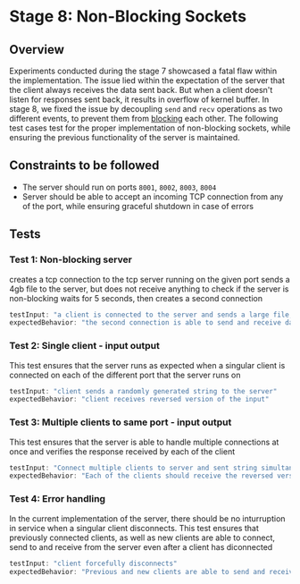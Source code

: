 # Stage 8: Non-Blocking Sockets

## Overview
Experiments conducted during the stage 7 showcased a fatal flaw within the implementation. The issue lied within the expectation of the server that the client always receives the data sent back. But when a client doesn't listen for responses sent back, it results in overflow of kernel buffer. In stage 8, we fixed the issue by decoupling `send` and `recv` operations as two different events, to prevent them from [blocking](https://en.wikipedia.org/wiki/Blocking_(computing)) each other. The following test cases test for the proper implementation of non-blocking sockets, while ensuring the previous functionality of the server is maintained.


## Constraints to be followed
- The server should run on ports `8001`, `8002`, `8003`, `8004`
- Server should be able to accept an incoming TCP connection from any of the port, while ensuring graceful shutdown in case of errors

## Tests
### Test 1: Non-blocking server
creates a tcp connection to the tcp server running on the given port sends a 4gb file to the server, but does not receive anything to check if the server is non-blocking waits for 5 seconds, then creates a second connection

```js
testInput: "a client is connected to the server and sends a large file, but does not receive any data from the server. After 30 seconds, a second client is connected to the server, and verifies if the server responds"
expectedBehavior: "the second connection is able to send and receive data from the server"
```

### Test 2: Single client - input output
This test ensures that the server runs as expected when a singular client is connected on each of the different port that the server runs on

```js
testInput: "client sends a randomly generated string to the server"
expectedBehavior: "client receives reversed version of the input"
```

### Test 3: Multiple clients to same port - input output
This test ensures that the server is able to handle multiple connections at once and verifies the response received by each of the client

```js
testInput: "Connect multiple clients to server and sent string simultaneously"
expectedBehavior: "Each of the clients should receive the reversed versions of the string that they sent"
```

### Test 4: Error handling
In the current implementation of the server, there should be no inturruption in service when a singular client disconnects. This test ensures that previously connected clients, as well as new clients are able to connect, send to and receive from the server even after a client has diconnected

```js
testInput: "client forcefully disconnects"
expectedBehavior: "Previous and new clients are able to send and receive output as expected"
```


